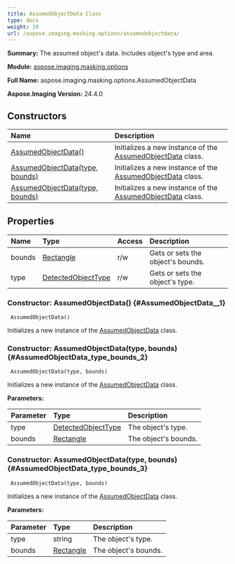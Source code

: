 ```yaml
---
title: AssumedObjectData Class
type: docs
weight: 10
url: /aspose.imaging.masking.options/assumedobjectdata/
---
```


**Summary:** The assumed object's data. Includes object's type and area.

**Module:** [aspose.imaging.masking.options](/imaging/python-net/aspose.imaging.masking.options/)

**Full Name:** aspose.imaging.masking.options.AssumedObjectData

**Aspose.Imaging Version:** 24.4.0

## **Constructors**
| **Name** | **Description** |
| :- | :- |
| [AssumedObjectData()](#AssumedObjectData__1) | Initializes a new instance of the [AssumedObjectData](/imaging/python-net/aspose.imaging.masking.options/assumedobjectdata/) class. |
| [AssumedObjectData(type, bounds)](#AssumedObjectData_type_bounds_2) | Initializes a new instance of the [AssumedObjectData](/imaging/python-net/aspose.imaging.masking.options/assumedobjectdata/) class. |
| [AssumedObjectData(type, bounds)](#AssumedObjectData_type_bounds_3) | Initializes a new instance of the [AssumedObjectData](/imaging/python-net/aspose.imaging.masking.options/assumedobjectdata/) class. |
## **Properties**
| **Name** | **Type** | **Access** | **Description** |
| :- | :- | :- | :- |
| bounds | [Rectangle](/imaging/python-net/aspose.imaging/rectangle) | r/w | Gets or sets the object's bounds. |
| type | [DetectedObjectType](/imaging/python-net/aspose.imaging.masking.options/detectedobjecttype) | r/w | Gets or sets the object's type. |


### Constructor: AssumedObjectData() {#AssumedObjectData__1}


```
 AssumedObjectData() 
```

Initializes a new instance of the [AssumedObjectData](/imaging/python-net/aspose.imaging.masking.options/assumedobjectdata/) class.

### Constructor: AssumedObjectData(type, bounds) {#AssumedObjectData_type_bounds_2}


```
 AssumedObjectData(type, bounds) 
```

Initializes a new instance of the [AssumedObjectData](/imaging/python-net/aspose.imaging.masking.options/assumedobjectdata/) class.

**Parameters:**

| Parameter | Type | Description |
| :- | :- | :- |
| type | [DetectedObjectType](/imaging/python-net/aspose.imaging.masking.options/detectedobjecttype) | The object's type. |
| bounds | [Rectangle](/imaging/python-net/aspose.imaging/rectangle) | The object's bounds. |

### Constructor: AssumedObjectData(type, bounds) {#AssumedObjectData_type_bounds_3}


```
 AssumedObjectData(type, bounds) 
```

Initializes a new instance of the [AssumedObjectData](/imaging/python-net/aspose.imaging.masking.options/assumedobjectdata/) class.

**Parameters:**

| Parameter | Type | Description |
| :- | :- | :- |
| type | string | The object's type. |
| bounds | [Rectangle](/imaging/python-net/aspose.imaging/rectangle) | The object's bounds. |

